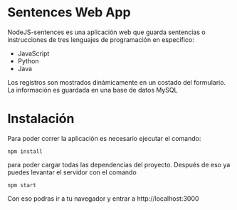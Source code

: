 # Sentences Web App

NodeJS-sentences es una aplicación web que guarda sentencias o instrucciones de tres lenguajes de programación en específico:

* JavaScript
* Python
* Java 

Los registros son mostrados dinámicamente en un costado del formulario.
La información es guardada en una base de datos MySQL

# Instalación

Para poder correr la aplicación es necesario ejecutar el comando:
```
npm install
``` 
para poder cargar todas las dependencias del proyecto. Después de eso ya puedes levantar el servidor con el comando
```
npm start
```

Con eso podras ir a tu navegador y entrar a http://localhost:3000